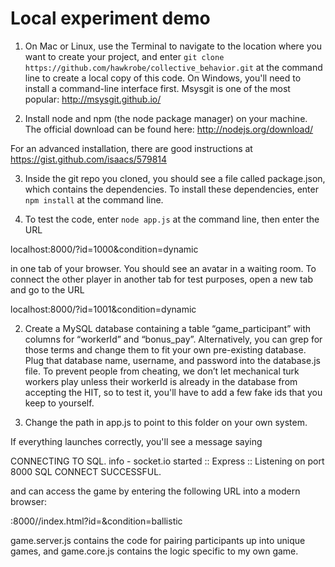 Local experiment demo
=====================

1) On Mac or Linux, use the Terminal to navigate to the location where you want to create your project, and enter ```git clone https://github.com/hawkrobe/collective_behavior.git``` at the command line to create a local copy of this code. On Windows, you'll need to install a command-line interface first. Msysgit is one of the most popular: http://msysgit.github.io/

2) Install node and npm (the node package manager) on your machine. The official download can be found here: http://nodejs.org/download/ 

For an advanced installation, there are good instructions at https://gist.github.com/isaacs/579814

3) Inside the git repo you cloned, you should see a file called package.json, which contains the dependencies. To install these dependencies, enter ```npm install``` at the command line.

4) To test the code, enter ```node app.js``` at the command line, then enter the URL 

localhost:8000/?id=1000&condition=dynamic 

in one tab of your browser. You should see an avatar in a waiting room. To connect the other player in another tab for test purposes, open a new tab and go to the URL

localhost:8000/?id=1001&condition=dynamic 


2) Create a MySQL database containing a table “game_participant” with columns for “workerId” and “bonus_pay”. Alternatively, you can grep for those terms and change them to fit your own pre-existing database. Plug that database name, username, and password into the database.js file. To prevent people from cheating, we don’t let mechanical turk workers play unless their workerId is already in the database from accepting the HIT, so to test it, you'll have to add a few fake ids that you keep to yourself. 

3) Change the path in app.js to point to this folder on your own system.

If everything launches correctly, you'll see a message saying

CONNECTING TO SQL.
   info  - socket.io started
         :: Express :: Listening on port 8000
SQL CONNECT SUCCESSFUL.

and can access the game by entering the following URL into a modern browser:

<servername>:8000/<filepathto>/index.html?id=<fakeidfromdatabase>&condition=ballistic

game.server.js contains the code for pairing participants up into unique games, and game.core.js contains the logic specific to my own game.
